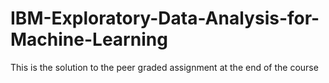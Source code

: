 # IBM-Exploratory-Data-Analysis-for-Machine-Learning
This is the solution to the peer graded assignment at the end of the course
